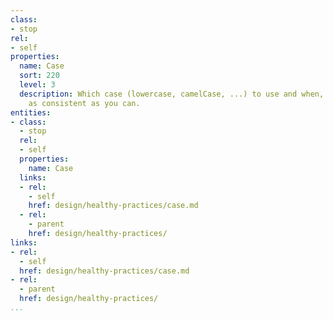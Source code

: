 ```yaml
---
class:
- stop
rel:
- self
properties:
  name: Case
  sort: 220
  level: 3
  description: Which case (lowercase, camelCase, ...) to use and when, while being
    as consistent as you can.
entities:
- class:
  - stop
  rel:
  - self
  properties:
    name: Case
  links:
  - rel:
    - self
    href: design/healthy-practices/case.md
  - rel:
    - parent
    href: design/healthy-practices/
links:
- rel:
  - self
  href: design/healthy-practices/case.md
- rel:
  - parent
  href: design/healthy-practices/
...
```

